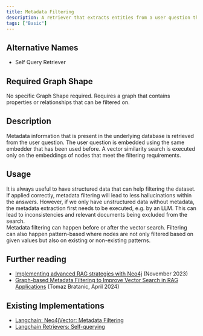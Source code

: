 ```yaml
---
title: Metadata Filtering
description: A retriever that extracts entities from a user question that are used to narrow down the vector similarity search space.
tags: ["Basic"]
---
```


## Alternative Names

- Self Query Retriever

## Required Graph Shape

No specific Graph Shape required. Requires a graph that contains properties or relationships that can be filtered on.

## Description

Metadata information that is present in the underlying database is retrieved from the user question. The user question is embedded using the same embedder that has been used before. A vector similarity search is executed only on the embeddings of nodes that meet the filtering requirements.

## Usage

It is always useful to have structured data that can help filtering the dataset. If applied correctly, metadata filtering will lead to less hallucinations within the answers. However, if we only have unstructured data without metadata, the metadata extraction first needs to be executed, e.g. by an LLM. This can lead to inconsistencies and relevant documents being excluded from the search.  
Metadata filtering can happen before or after the vector search. Filtering can also happen pattern-based where nodes are not only filtered based on given values but also on existing or non-existing patterns.

## Further reading

- [Implementing advanced RAG strategies with Neo4j](https://blog.langchain.dev/implementing-advanced-retrieval-rag-strategies-with-neo4j/) (November 2023)
- [Graph-based Metadata Filtering to Improve Vector Search in RAG Applications](https://neo4j.com/developer-blog/graph-metadata-filtering-vector-search-rag/) (Tomaz Bratanic, April 2024)

## Existing Implementations

- [Langchain: Neo4jVector: Metadata Filtering](https://python.langchain.com/v0.2/docs/integrations/vectorstores/neo4jvector/#metadata-filtering)
- [Langchain Retrievers: Self-querying](https://python.langchain.com/v0.1/docs/modules/data_connection/retrievers/self_query/)
